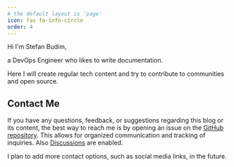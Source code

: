 ```yaml
---
# the default layout is 'page'
icon: fas fa-info-circle
order: 4
---
```


Hi I'm Stefan Budim,

a DevOps Engineer who likes to write documentation.

Here I will create regular tech content and try to contribute to communities and open source.

## Contact Me
If you have any questions, feedback, or suggestions regarding this blog or its content, the best way to reach me is by opening an issue on the [GitHub repository](https://github.com/stefanbudim/stefanbudim.github.io). This allows for organized communication and tracking of inquiries. Also [Discussions](https://github.com/stefanbudim/feedback/discussions) are enabled.

I plan to add more contact options, such as social media links, in the future.
